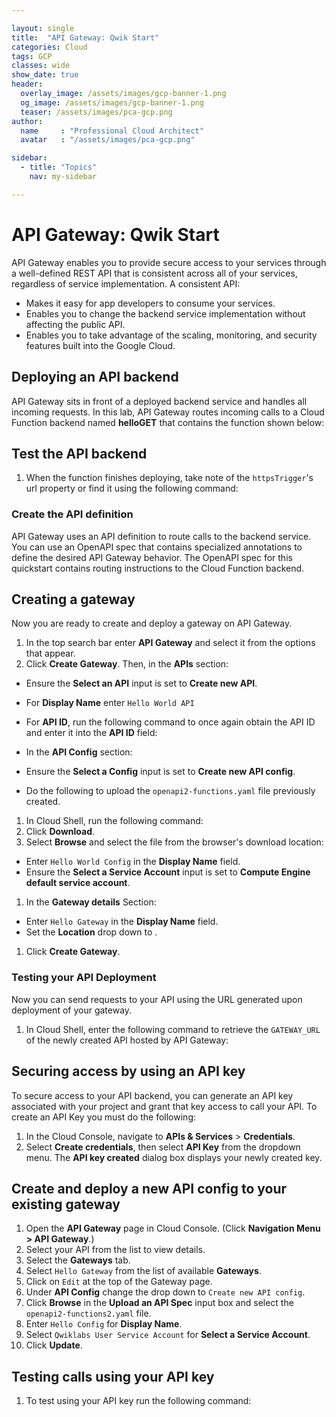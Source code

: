 ```yaml
---

layout: single
title:  "API Gateway: Qwik Start"
categories: Cloud
tags: GCP
classes: wide
show_date: true
header:
  overlay_image: /assets/images/gcp-banner-1.png
  og_image: /assets/images/gcp-banner-1.png
  teaser: /assets/images/pca-gcp.png
author:
  name     : "Professional Cloud Architect"
  avatar   : "/assets/images/pca-gcp.png"

sidebar:
  - title: "Topics"
    nav: my-sidebar

---
```

# API Gateway: Qwik Start

API Gateway enables you to provide secure access to your services  through a well-defined REST API that is consistent across all of your  services, regardless of service implementation. A consistent API:

- Makes it easy for app developers to consume your services.
- Enables you to change the backend service implementation without affecting the public API.
- Enables you to take advantage of the scaling, monitoring, and security features built into the Google Cloud.

## Deploying an API backend

API Gateway sits in front of a deployed backend service and handles all  incoming requests. In this lab, API Gateway routes incoming calls to a  Cloud Function backend named **helloGET** that contains the function shown below:



## Test the API backend

1. When the function finishes deploying, take note of the `httpsTrigger`'s url property or find it using the following command:

### Create the API definition

API Gateway uses an API definition to route calls to the backend  service. You can use an OpenAPI spec that contains specialized  annotations to define the desired API Gateway behavior. The OpenAPI spec for this quickstart contains routing instructions to the Cloud Function backend.



## Creating a gateway

Now you are ready to create and deploy a gateway on API Gateway.

1. In the top search bar enter **API Gateway** and select it from the options that appear.
2. Click **Create Gateway**. Then, in the **APIs** section:

- Ensure the **Select an API** input is set to **Create new API**.
- For **Display Name** enter `Hello World API`
- For **API ID**, run the following command to once again obtain the API ID and enter it into the **API ID** field:
- In the **API Config** section:

- Ensure the **Select a Config** input is set to **Create new API config**.
- Do the following to upload the `openapi2-functions.yaml` file previously created.

1. In Cloud Shell, run the following command:
2. Click **Download**.
3. Select **Browse** and select the file from the browser's download location:

- Enter `Hello World Config` in the **Display Name** field.
- Ensure the **Select a Service Account** input is set to **Compute Engine default service account**.

1. In the **Gateway details** Section:

- Enter `Hello Gateway` in the **Display Name** field.
- Set the **Location** drop down to .

1. Click **Create Gateway**.

### Testing your API Deployment

Now you can send requests to your API using the URL generated upon deployment of your gateway.

1. In Cloud Shell, enter the following command to retrieve the `GATEWAY_URL` of the newly created API hosted by API Gateway:



## Securing access by using an API key

To secure access to your API backend, you can generate an API key  associated with your project and grant that key access to call your API. To create an API Key you must do the following:

1. In the Cloud Console, navigate to **APIs & Services** > **Credentials**.
2. Select **Create credentials**, then select **API Key** from the dropdown menu. The **API key created** dialog box displays your newly created key.





## Create and deploy a new API config to your existing gateway

1. Open the **API Gateway** page in Cloud Console. (Click **Navigation Menu > API Gateway**.)
2. Select your API from the list to view details.
3. Select the **Gateways** tab.
4. Select `Hello Gateway` from the list of available **Gateways**.
5. Click on `Edit` at the top of the Gateway page.
6. Under **API Config** change the drop down to `Create new API config`.
7. Click **Browse** in the **Upload an API Spec** input box and select the `openapi2-functions2.yaml` file.
8. Enter `Hello Config` for **Display Name**.
9. Select `Qwiklabs User Service Account` for **Select a Service Account**.
10. Click **Update**.



## Testing calls using your API key

1. To test using your API key run the following command:
